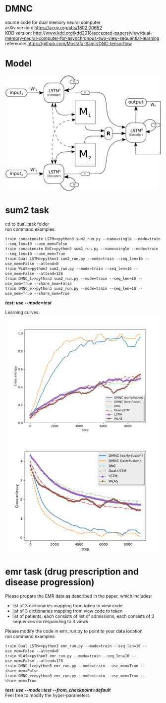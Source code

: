 # DMNC
source code for dual memory neural computer  
arXiv version: https://arxiv.org/abs/1802.00662  
KDD version: http://www.kdd.org/kdd2018/accepted-papers/view/dual-memory-neural-computer-for-asynchronous-two-view-sequential-learning   
reference: https://github.com/Mostafa-Samir/DNC-tensorflow  

# Model

![Alt text](./dual_task/model.png?raw=true "Training Loss") 


# sum2 task

cd to dual_task folder  
run command examples:  
```
train concatenate LSTM>>python3 sum2_run.py --name=single --mode=train --seq_len=10 --use_mem=False  
train concatenate DNC>>python3 sum2_run.py --name=single --mode=train --seq_len=10 --use_mem=True  
train Dual LSTM>>python3 sum2_run.py --mode=train --seq_len=10 --use_mem=False --attend=0  
train WLAS>>python3 sum2_run.py --mode=train --seq_len=10 --use_mem=False --attend=128  
train DMNC_l>>python3 sum2_run.py --mode=train --seq_len=10 --use_mem=True --share_mem=False  
train DMNC_e>>python3 sum2_run.py --mode=train --seq_len=10 --use_mem=True --share_mem=True  
```
***test: use --mode=test***  

Learning curves:  
![Alt text](./dual_task/sum2_acc.png?raw=true "Training Accuracy (%)")  
![Alt text](./dual_task/sum2_loss.png?raw=true "Training Loss") 

# emr task (drug prescription and disease progression)
Please prepare the EMR data as described in the paper, which includes:  
+ list of 3 dictionaries mapping from token to view code
+ list of 3 dictionaries mapping from view code to token
+ list of patients, each consists of list of admissions, each consists of 3 sequences corresponding to 3 views  

Please modify the code in emr_run.py to point to your data location  
run command examples:  
```
train Dual LSTM>>python3 emr_run.py --mode=train --seq_len=10 --use_mem=False --attend=0  
train WLAS>>python3 emr_run.py --mode=train --seq_len=10 --use_mem=False --attend=128  
train DMNC_l>>python3 emr_run.py --mode=train --use_mem=True --share_mem=False  
train DMNC_e>>python3 emr_run.py --mode=train --use_mem=True --share_mem=True  
```
***test: use --mode=test --from_checkpoint=default***  
Feel free to modify the hyper-parameters